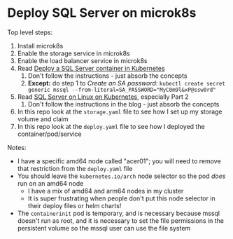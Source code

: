 # Deploy SQL Server on microk8s

Top level steps:

1. Install microk8s
1. Enable the storage service in microk8s
1. Enable the load balancer service in microk8s
1. Read [Deploy a SQL Server container in Kubernetes](https://docs.microsoft.com/en-us/sql/linux/tutorial-sql-server-containers-kubernetes?view=sql-server-ver15)
   1. Don't follow the instructions - just absorb the concepts
   1. **Except:** do step 1 to _Create an SA password_: `kubectl create secret generic mssql --from-literal=SA_PASSWORD="MyC0m9l&xP@ssw0rd"`
1. Read [SQL Server on Linux on Kubernetes](https://www.phillipsj.net/posts/sql-server-on-linux-on-kubernetes-part-1/), especially Part 2
   1. Don't follow the instructions in the blog - just absorb the concepts
1. In this repo look at the `storage.yaml` file to see how I set up my storage volume and claim
1. In this repo look at the `deploy.yaml` file to see how I deployed the container/pod/service

Notes:

* I have a specific amd64 node called "acer01"; you will need to remove that restriction from the `deploy.yaml` file
* You should leave the `kubernetes.io/arch` node selector so the pod _does_ run on an amd64 node
  * I have a mix of amd64 and arm64 nodes in my cluster
  * It is super frustrating when people don't put this node selector in their deploy files or helm charts!
* The `containerinit` pod is temporary, and is necessary because mssql doesn't run as root, and it is necessary to set the file permissions in the persistent volume so the mssql user can use the file system

